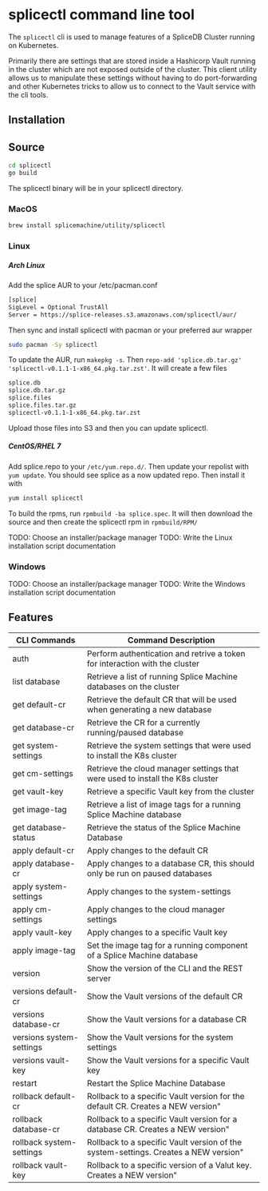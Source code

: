 # splicectl command line tool

The `splicectl` cli is used to manage features of a SpliceDB Cluster running on
Kubernetes.

Primarily there are settings that are stored inside a Hashicorp Vault running in
the cluster which are not exposed outside of the cluster.  This client utility
allows us to manipulate these settings without having to do port-forwarding and
other Kubernetes tricks to allow us to connect to the Vault service with the cli
tools.

## Installation

## Source

```bash
cd splicectl
go build
```
The splicectl binary will be in your splicectl directory.

### MacOS

```bash
brew install splicemachine/utility/splicectl
```

### Linux

##### Arch Linux
Add the splice AUR to your /etc/pacman.conf
```bash
[splice]
SigLevel = Optional TrustAll
Server = https://splice-releases.s3.amazonaws.com/splicectl/aur/
```

Then sync and install splicectl with pacman or your preferred aur wrapper
```bash
sudo pacman -Sy splicectl
```

To update the AUR, run `makepkg -s`. Then `repo-add 'splice.db.tar.gz' 'splicectl-v0.1.1-1-x86_64.pkg.tar.zst'`. It will create a few files
```bash
splice.db
splice.db.tar.gz
splice.files
splice.files.tar.gz
splicectl-v0.1.1-1-x86_64.pkg.tar.zst
```
Upload those files into S3 and then you can update splicectl.

##### CentOS/RHEL 7
Add splice.repo to your `/etc/yum.repo.d/`. Then update your repolist with `yum update`. You should see splice as a now updated repo. Then install it with
```bash
yum install splicectl
```

To build the rpms, run `rpmbuild -ba splice.spec`. It will then download the source and then create the splicectl rpm in `rpmbuild/RPM/`

TODO: Choose an installer/package manager
TODO: Write the Linux installation script documentation

### Windows

TODO: Choose an installer/package manager
TODO: Write the Windows installation script documentation

## Features

| CLI Commands             | Command Description                                                                  |
| ------------------------ | ------------------------------------------------------------------------------------ |
| auth                     | Perform authentication and retrive a token for interaction with the cluster          |
| list database            | Retrieve a list of running Splice Machine databases on the cluster                   |
| get default-cr           | Retrieve the default CR that will be used when generating a new database             |
| get database-cr          | Retrieve the CR for a currently running/paused database                              |
| get system-settings      | Retrieve the system settings that were used to install the K8s cluster               |
| get cm-settings          | Retrieve the cloud manager settings that were used to install the K8s cluster        |
| get vault-key            | Retrieve a specific Vault key from the cluster                                       |
| get image-tag            | Retrieve a list of image tags for a running Splice Machine database                  |
| get database-status      | Retrieve the status of the Splice Machine Database                                   |
| apply default-cr         | Apply changes to the default CR                                                      |
| apply database-cr        | Apply changes to a database CR, this should only be run on paused databases          |
| apply system-settings    | Apply changes to the system-settings                                                 |
| apply cm-settings        | Apply changes to the cloud manager settings                                          |
| apply vault-key          | Apply changes to a specific Vault key                                                |
| apply image-tag          | Set the image tag for a running component of a Splice Machine database               |
| version                  | Show the version of the CLI and the REST server                                      |
| versions default-cr      | Show the Vault versions of the default CR                                            |
| versions database-cr     | Show the Vault versions for a database CR                                            |
| versions system-settings | Show the Vault versions for the system settings                                      |
| versions vault-key       | Show the Vault versions for a specific Vault key                                     |
| restart                  | Restart the Splice Machine Database                                                  |
| rollback default-cr      | Rollback to a specific Vault version for the default CR.  Creates a NEW version"     |
| rollback database-cr     | Rollback to a specific Vault version for a database CR.  Creates a NEW version"      |
| rollback system-settings | Rollback to a specific Vault version of the system-settings.  Creates a NEW version" |
| rollback vault-key       | Rollback to a specific version of a Valut key.  Creates a NEW version"               |

